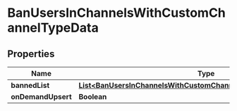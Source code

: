 

# BanUsersInChannelsWithCustomChannelTypeData


## Properties

| Name | Type | Description | Notes |
|------------ | ------------- | ------------- | -------------|
|**bannedList** | [**List&lt;BanUsersInChannelsWithCustomChannelTypeDataBannedListInner&gt;**](BanUsersInChannelsWithCustomChannelTypeDataBannedListInner.md) |  |  |
|**onDemandUpsert** | **Boolean** |  |  [optional] |




